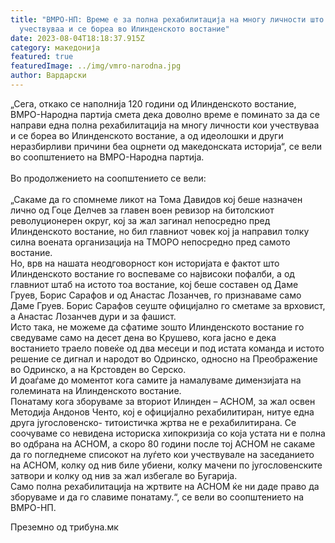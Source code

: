 ```yaml
---
title: "ВМРО-НП: Време е за полна рехабилитација на многу личности што
  учествуваа и се бореа во Илинденското востание"
date: 2023-08-04T18:18:37.915Z
category: македонија
featured: true
featuredImage: ../img/vmro-narodna.jpg
author: Вардарски
---
```

<!--StartFragment-->

„Сега, откако се наполнија 120 години од Илинденското востание, ВМРО-Народна партија смета дека доволно време е поминато за да се направи една полна рехабилитација на многу личности кои учествуваа и се бореа во Илинденското востание, а од идеолошки и други неразбирливи причини беа оцрнети од македонската историја“, се вели во соопштението на ВМРО-Народна партија.\
\
Во продолжението на соопштението се вели:\
\
„Сакаме да го спомнеме ликот на Тома Давидов кој беше назначен лично од Гоце Делчев за главен воен ревизор на битолскиот револуционерен округ, кој за жал загинал непосредно пред Илинденското востание, но бил главниот човек кој ја направил толку силна воената организација на ТМОРО непосредно пред самото востание.\
Но, врв на нашата неодговорност кон историјата е фактот што Илинденското востание го воспеваме со највисоки пофалби, а од главниот штаб на истото тоа востание, кој беше составен од Даме Груев, Борис Сарафов и од Анастас Лозанчев, го признаваме само Даме Груев. Борис Сарафов сеуште официјално го сметаме за врховист, а Анастас Лозанчев дури и за фашист.\
Исто така, не можеме да сфатиме зошто Илинденското востание го сведуваме само на десет дена во Крушево, кога јасно е дека востанието траело повеќе од два месеци и под истата команда и истото решение се дигнал и народот во Одринско, односно на Преображение во Одринско, а на Крстовден во Серско.\
И доаѓаме до моментот кога самите ја намалуваме димензијата на големината на Илинденското востание.\
Понатаму кога зборуваме за вториот Илинден – АСНОМ, за жал освен Методија Андонов Ченто, кој е официјално рехабилитиран, нитуе една друга југословенско- титоистичка жртва не е рехабилитирана. Се соочуваме со невидена историска хипокризија со која устата ни е полна во одбрана на АСНОМ, а скоро 80 години после тој АСНОМ не сакаме да го погледнеме списокот на луѓето кои учествувале на заседанието на АСНОМ, колку од нив биле убиени, колку мачени по југословенските затвори и колку од нив за жал избегале во Бугарија.\
Само полна рехабилитација на жртвите на АСНОМ ќе ни даде право да зборуваме и да го славиме понатаму.“, се вели во соопштението на ВМРО-НП.

<!--EndFragment-->



Преземно од трибуна.мк